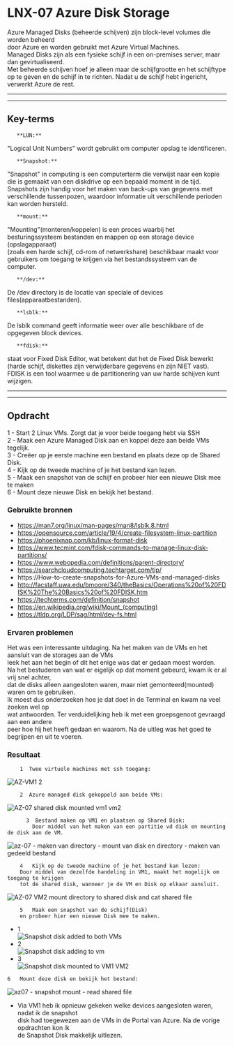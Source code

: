 # LNX-07 Azure Disk Storage
Azure Managed Disks (beheerde schijven) zijn block-level volumes die worden beheerd  
door Azure en worden gebruikt met Azure Virtual Machines.  
Managed Disks zijn als een fysieke schijf in een on-premises server, maar dan gevirtualiseerd.  
Met beheerde schijven hoef je alleen maar de schijfgrootte en het schijftype  
op te geven en de schijf in te richten. Nadat u de schijf hebt ingericht, verwerkt Azure de rest.  

----  
----

## **Key-terms**  
       **LUN:**  
"Logical Unit Numbers" wordt gebruikt om computer opslag te identificeren.  

       **Snapshot:**  
"Snapshot" in computing is een computerterm die verwijst naar een kopie die is gemaakt van een diskdrive op een bepaald moment in de tijd. Snapshots zijn handig voor het maken van back-ups van gegevens met verschillende tussenpozen, waardoor informatie uit verschillende perioden kan worden hersteld.  

       **mount:**  
"Mounting"(monteren/koppelen) is een proces waarbij het besturingssysteem bestanden en mappen op een storage device (opslagapparaat)  
(zoals een harde schijf, cd-rom of netwerkshare) beschikbaar maakt voor gebruikers om toegang te krijgen via het bestandssysteem van de computer.  

       **/dev:**  
De /dev directory is de locatie van speciale of devices files(apparaatbestanden).

       **lsblk:**  
De lsblk command geeft informatie weer over alle beschikbare of de opgegeven block devices.  

       **fdisk:**  
staat voor Fixed Disk Editor, wat betekent dat het de Fixed Disk bewerkt (harde schijf, diskettes zijn verwijderbare  gegevens en zijn NIET vast).  
FDISK is een tool waarmee u de partitionering van uw harde schijven kunt wijzigen.  

-----
-----

## **Opdracht**  
1   - Start 2 Linux VMs. Zorgt dat je voor beide toegang hebt via SSH  
2   - Maak een Azure Managed Disk aan en koppel deze aan beide VMs tegelijk.  
3   - Creëer op je eerste machine een bestand en plaats deze op de Shared Disk.  
4   - Kijk op de tweede machine of je het bestand kan lezen.  
5   - Maak een snapshot van de schijf en probeer hier een nieuwe Disk mee te maken  
6   - Mount deze nieuwe Disk en bekijk het bestand.  

### **Gebruikte bronnen**  
- https://man7.org/linux/man-pages/man8/lsblk.8.html  
- https://opensource.com/article/19/4/create-filesystem-linux-partition  
- https://phoenixnap.com/kb/linux-format-disk  
- https://www.tecmint.com/fdisk-commands-to-manage-linux-disk-partitions/  
- https://www.webopedia.com/definitions/parent-directory/  
- https://searchcloudcomputing.techtarget.com/tip/     
- https://How-to-create-snapshots-for-Azure-VMs-and-managed-disks  
- http://facstaff.uwa.edu/bmoore/340/theBasics/Operations%20of%20FDISK%20The%20Basics%20of%20FDISK.htm  
- https://techterms.com/definition/snapshot  
- https://en.wikipedia.org/wiki/Mount_(computing)  
- https://tldp.org/LDP/sag/html/dev-fs.html  



### **Ervaren problemen**  
Het was een interessante uitdaging. Na het maken van de VMs en het aansluit van de storages aan de VMs  
leek het aan het begin of dit het enige was dat er gedaan moest worden.  
Na het bestuderen van wat er eigelijk op dat moment gebeurd, kwam ik er al vrij snel achter,  
dat de disks alleen aangesloten waren, maar niet gemonteerd(mounted) waren om te gebruiken.  
Ik moest dus onderzoeken hoe je dat doet in de Terminal en kwam na veel zoeken wel op  
wat antwoorden. Ter verduidelijking heb ik met een groepsgenoot gevraagd aan een andere  
peer hoe hij het heeft gedaan en waarom. Na de uitleg was het goed te begrijpen en uit te voeren.  

### **Resultaat**  
        1  Twee virtuele machines met ssh toegang:  
![AZ-VM1 2](https://user-images.githubusercontent.com/95616021/146822284-b3c17c9e-459c-476a-95b8-94b32fa1ec9c.jpg)  
  
        2  Azure managed disk gekoppeld aan beide VMs:  
![AZ-07 shared disk mounted vm1   vm2](https://user-images.githubusercontent.com/95616021/146822887-f0333f0e-3f7f-491e-9823-4c4324cffe0c.jpg)  
  
          3  Bestand maken op VM1 en plaatsen op Shared Disk:  
            Door middel van het maken van een partitie vd disk en mounting de disk aan de VM.  
![az-07 - maken van directory - mount van disk en directory - maken van gedeeld bestand](https://user-images.githubusercontent.com/95616021/146823539-886c644f-3019-4214-9ab4-217697bb2419.jpg)  
  
        4   Kijk op de tweede machine of je het bestand kan lezen:  
        Door middel van dezelfde handeling in VM1, maakt het mogelijk om toegang te krijgen  
        tot de shared disk, wanneer je de VM en Disk op elkaar aansluit.  
![AZ-07 VM2 mount directory to shared disk and cat shared file](https://user-images.githubusercontent.com/95616021/146823976-0e683fb1-d69d-40ae-8001-6c72cb328c5d.jpg)  
  
        5   Maak een snapshot van de schijf(Disk)  
        en probeer hier een nieuwe Disk mee te maken.  
  
-    1  
![Snapshot disk added to both VMs](https://user-images.githubusercontent.com/95616021/146825079-87425c9e-e39e-4aeb-9c89-1d13d16c0af0.jpg)  
-    2  
![Snapshot disk adding to vm](https://user-images.githubusercontent.com/95616021/146824585-6d847603-47b3-4ee6-a61d-ab5008e2c3d4.jpg)  
-    3  
    ![Snapshot disk mounted to VM1   VM2](https://user-images.githubusercontent.com/95616021/146824693-4df9e0d7-e11c-4429-809a-1b4d0dcf52bd.jpg)  
    


    6   Mount deze disk en bekijk het bestand:  
![az07 - snapshot mount - read shared file](https://user-images.githubusercontent.com/95616021/146825727-8b0855a0-31e9-4d10-bb5b-78ed2bafe655.jpg)  

-   Via VM1 heb ik opnieuw gekeken welke devices aangesloten waren, nadat ik de snapshot  
    disk had toegewezen aan de VMs in de Portal van Azure. Na de vorige opdrachten kon ik  
    de Snapshot Disk makkelijk uitlezen.














